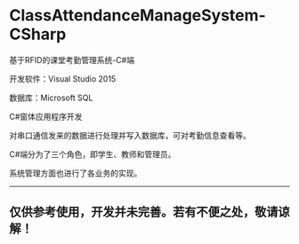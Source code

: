 # ClassAttendanceManageSystem-CSharp

基于RFID的课堂考勤管理系统-C#端

开发软件：Visual Studio 2015

数据库：Microsoft SQL

C#窗体应用程序开发

对串口通信发来的数据进行处理并写入数据库，可对考勤信息查看等。

C#端分为了三个角色，即学生、教师和管理员。

系统管理方面也进行了各业务的实现。

--------------------------------------------------
 仅供参考使用，开发并未完善。若有不便之处，敬请谅解！
--------------------------------------------------
